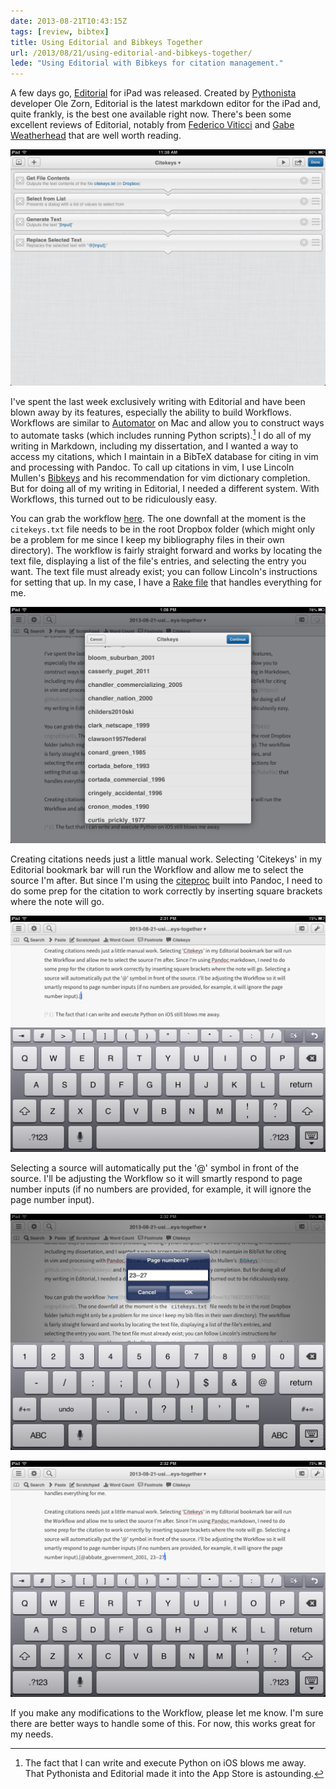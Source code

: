 ```yaml
---
date: 2013-08-21T10:43:15Z
tags: [review, bibtex]
title: Using Editorial and Bibkeys Together
url: /2013/08/21/using-editorial-and-bibkeys-together/
lede: "Using Editorial with Bibkeys for citation management."
---
```


A few days go, [Editorial](http://omz-software.com/editorial/) for iPad was released. Created by [Pythonista](http://omz-software.com/pythonista/) developer Ole Zorn, Editorial is the latest markdown editor for the iPad and, quite frankly, is the best one available right now. There's been some excellent reviews of Editorial, notably from [Federico Viticci](http://www.macstories.net/stories/editorial-for-ipad-review/) and [Gabe Weatherhead](http://www.macdrifter.com/2013/08/editorial-for-ipad-a-landmark-in-ios-text-editors.html) that are well worth reading.

![Citation workflow](/assets/images/workflow_full.png)

I've spent the last week exclusively writing with Editorial and have been blown away by its features, especially the ability to build Workflows. Workflows are similar to [Automator](http://support.apple.com/kb/HT2488?viewlocale=en_US&locale=en_US) on Mac and allow you to construct ways to automate tasks (which includes running Python scripts).[^1] I do all of my writing in Markdown, including my dissertation, and I wanted a way to access my citations, which I maintain in a BibTeX database for citing in vim and processing with Pandoc. To call up citations in vim, I use Lincoln Mullen's [Bibkeys](https://github.com/lmullen/bibkeys) and his recommendation for vim dictionary completion. But for doing all of my writing in Editorial, I needed a different system. With Workflows, this turned out to be ridiculously easy.

You can grab the workflow [here](http://editorial-app.appspot.com/workflow/6470969526845440/dNU4HGyckGo). The one downfall at the moment is the `citekeys.txt` file needs to be in the root Dropbox folder (which might only be a problem for me since I keep my bibliography files in their own directory). The workflow is fairly straight forward and works by locating the text file, displaying a list of the file's entries, and selecting the entry you want. The text file must already exist; you can follow Lincoln's instructions for setting that up. In my case, I have a [Rake file](https://github.com/hepplerj/bib/blob/master/Rakefile) that handles everything for me.

![Source list.](/assets/images/workflow_list.png)

Creating citations needs just a little manual work. Selecting 'Citekeys' in my Editorial bookmark bar will run the Workflow and allow me to select the source I'm after. But since I'm using the [citeproc](http://gorgias.mine.nu/repos/citeproc-hs/) built into Pandoc, I need to do some prep for the citation to work correctly by inserting square brackets where the note will go. 

![Inserting brackets.](/assets/images/workflow_brackets.png)

Selecting a source will automatically put the '@' symbol in front of the source. I'll be adjusting the Workflow so it will smartly respond to page number inputs (if no numbers are provided, for example, it will ignore the page number input).

![Select pages.](/assets/images/workflow_pages.png)

![Full citation.](/assets/images/workflow_citation.png)

If you make any modifications to the Workflow, please let me know. I'm sure there are better ways to handle some of this. For now, this works great for my needs. 

[^1]: The fact that I can write and execute Python on iOS blows me away. That Pythonista and Editorial made it into the App Store is astounding.
